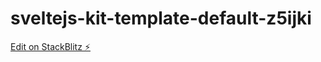 # sveltejs-kit-template-default-z5ijki

[Edit on StackBlitz ⚡️](https://stackblitz.com/edit/sveltejs-kit-template-default-z5ijki)